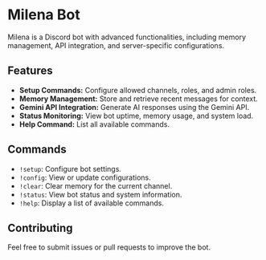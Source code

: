 # Milena Bot

Milena is a Discord bot with advanced functionalities, including memory management, API integration, and server-specific configurations.

## Features
- **Setup Commands:** Configure allowed channels, roles, and admin roles.
- **Memory Management:** Store and retrieve recent messages for context.
- **Gemini API Integration:** Generate AI responses using the Gemini API.
- **Status Monitoring:** View bot uptime, memory usage, and system load.
- **Help Command:** List all available commands.

## Commands
- `!setup`: Configure bot settings.
- `!config`: View or update configurations.
- `!clear`: Clear memory for the current channel.
- `!status`: View bot status and system information.
- `!help`: Display a list of available commands.

## Contributing
Feel free to submit issues or pull requests to improve the bot.
